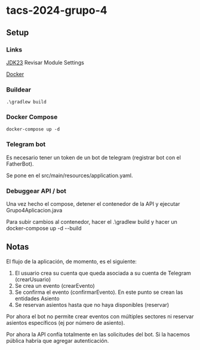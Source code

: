 # tacs-2024-grupo-4

## Setup
### Links
[JDK23](https://www.oracle.com/ar/java/technologies/downloads/)
Revisar Module Settings

[Docker](https://docs.docker.com/get-started/get-docker/)

### Buildear
    .\gradlew build
    
### Docker Compose
    docker-compose up -d
    
### Telegram bot
Es necesario tener un token de un bot de telegram (registrar bot con el FatherBot).

Se pone en el src/main/resources/application.yaml.

### Debuggear API / bot
Una vez hecho el compose, detener el contenedor de la API y ejecutar Grupo4Aplicacion.java

Para subir cambios al contenedor, hacer el .\gradlew build y hacer un docker-compose up -d --build

## Notas
El flujo de la aplicación, de momento, es el siguiente:
1) El usuario crea su cuenta que queda asociada a su cuenta de Telegram (crearUsuario)
2) Se crea un evento (crearEvento)
3) Se confirma el evento (confirmarEvento). En este punto se crean las entidades Asiento
4) Se reservan asientos hasta que no haya disponibles (reservar)

Por ahora el bot no permite crear eventos con múltiples sectores ni reservar asientos específicos (ej por número de asiento).

Por ahora la API confía totalmente en las solicitudes del bot. Si la hacemos pública habría que agregar autenticación.
